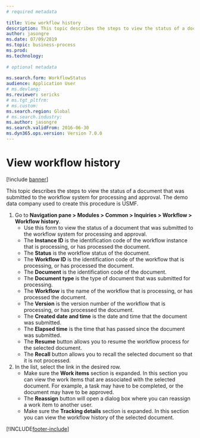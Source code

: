 ```yaml
--- 
# required metadata 
 
title: View workflow history
description: This topic describes the steps to view the status of a document that was submitted to the workflow system for processing and approval.  
author: jasongre
ms.date: 07/09/2019
ms.topic: business-process 
ms.prod:  
ms.technology:  
 
# optional metadata 
 
ms.search.form: WorkflowStatus   
audience: Application User 
# ms.devlang:  
ms.reviewer: sericks
# ms.tgt_pltfrm:  
# ms.custom:  
ms.search.region: Global
# ms.search.industry: 
ms.author: jasongre
ms.search.validFrom: 2016-06-30 
ms.dyn365.ops.version: Version 7.0.0 
---
```

# View workflow history

[!include [banner](../../includes/banner.md)]

This topic describes the steps to view the status of a document that was submitted to the workflow system for processing and approval. The demo data company used to create this procedure is USMF.

1. Go to **Navigation pane > Modules > Common > Inquiries > Workflow > Workflow history**.
    - Use this form to view the status of a document that was submitted to the workflow system for processing and approval.  
    - The **Instance ID** is the identification code of the workflow instance that is processing, or has processed the document.  
    - The **Status** is the workflow status of the document.  
    - The **Workflow ID** is the identification code of the workflow that is processing, or has processed the document.  
    - The **Document** is the identification code of the document.  
    - The **Document type** is the type of document that was submitted for processing.  
    - The **Workflow** is the name of the workflow that is processing, or has processed the document.  
    - The **Version** is the version number of the workflow that is processing, or has processed the document.  
    - The **Created date and time** is the date and time that the document was submitted.  
    - The **Elapsed time** is the time that has passed since the document was submitted.  
    - The **Resume** button allows you to resume the workflow process for the selected document.  
    - The **Recall** button allows you to recall the selected document so that it is not processed.   
2. In the list, select the link in the desired row.
    - Make sure the **Work items** section is expanded. In this section you can view the work items that are associated with the selected document. For example, a task may have to be completed, or the document may have to be approved.  
    - The **Reassign** button will open a dialog box where you can reassign a work item to another user.  
    - Make sure the **Tracking details** section is expanded. In this section you can view the workflow history of the selected document.  



[!INCLUDE[footer-include](../../../../includes/footer-banner.md)]